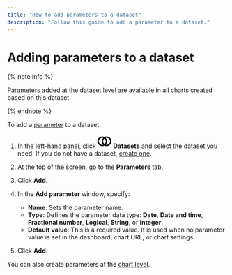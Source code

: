 ```yaml
---
title: "How to add parameters to a dataset"
description: "Follow this guide to add a parameter to a dataset."
---
```


# Adding parameters to a dataset

{% note info %}

Parameters added at the dataset level are available in all charts created based on this dataset.

{% endnote %}

To add a [parameter](../../concepts/parameters.md) to a dataset:


1. In the left-hand panel, click ![image](../../../_assets/console-icons/circles-intersection.svg) **Datasets** and select the dataset you need. If you do not have a dataset, [create one](create.md).
1. At the top of the screen, go to the **Parameters** tab.
1. Click **Add**.
1. In the **Add parameter** window, specify:

   * **Name**: Sets the parameter name.
   * **Type**: Defines the parameter data type: **Date**, **Date and time**, **Fractional number**, **Logical**, **String**, or **Integer**.
   * **Default value**: This is a required value. It is used when no parameter value is set in the dashboard, chart URL, or chart settings.

1. Click **Add**.

You can also create parameters at the [chart level](../chart/add-parameter-chart.md).
